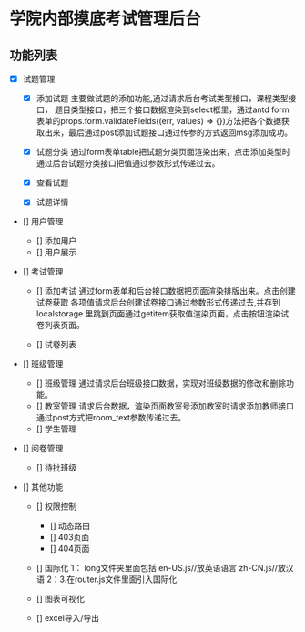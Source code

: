 # 学院内部摸底考试管理后台

## 功能列表
- [x] 试题管理
  - [x] 添加试题
               主要做试题的添加功能,通过请求后台考试类型接口，课程类型接口，
               题目类型接口，把三个接口数据渲染到select框里，通过antd  form  表单的props.form.validateFields((err, values) => {})方法把各个数据获取出来，最后通过post添加试题接口通过传参的方式返回msg添加成功。

  - [x] 试题分类
              通过form表单table把试题分类页面渲染出来，点击添加类型时通过后台试题分类接口把值通过参数形式传递过去。

  - [x] 查看试题
  - [x] 试题详情
- [] 用户管理
  - [] 添加用户
  - [] 用户展示
- [] 考试管理
  - [] 添加考试
            通过form表单和后台接口数据把页面渲染排版出来。点击创建试卷获取
            各项值请求后台创建试卷接口通过参数形式传递过去,并存到localstorage
            里跳到页面通过getitem获取值渲染页面，点击按钮渲染试卷列表页面。


  - [] 试卷列表

- [] 班级管理
  - [] 班级管理
          通过请求后台班级接口数据，实现对班级数据的修改和删除功能。
  - [] 教室管理
        请求后台数据，渲染页面教室号添加教室时请求添加教师接口通过post方式把room_text参数传递过去。
  - [] 学生管理

- [] 阅卷管理
  - [] 待批班级
- [] 其他功能
  - [] 权限控制  
    - [] 动态路由
    - [] 403页面
    - [] 404页面
  - [] 国际化
           1： long文件夹里面包括 en-US.js//放英语语言
                            zh-CN.js//放汉语
            2：3.在router.js文件里面引入国际化

  - [] 图表可视化
  - [] excel导入/导出
